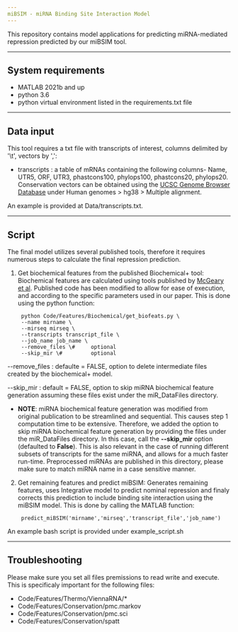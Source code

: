 ```yaml
---
miBSIM - miRNA Binding Site Interaction Model
---
```

This repository contains model applications for predicting miRNA-mediated repression predicted by our miBSIM tool. 

---
System requirements
---

- MATLAB 2021b and up
- python 3.6
- python virtual environment listed in the requirements.txt file


---
Data input
---
This tool requires a txt file with transcripts of interest, columns delimited by '\t', vectors by ',':

 - transcripts :  a table of mRNAs containing the following columns- Name, UTR5, ORF, UTR3, phastcons100, phylops100, phastcons20, phylops20. 
   Conservation vectors can be obtained using the [UCSC Genome Browser Database](https://hgdownload.soe.ucsc.edu/downloads.html) under Human genomes > hg38 > Multiple alignment.

An example is provided at Data/transcripts.txt.

---
Script
---
The final model utilizes several published tools, therefore it requires numerous steps to calculate the final repression prediction. 

1. Get biochemical features from the published Biochemical+ tool: 
	Biochemical features are calculated using tools published by [McGeary et al](https://github.com/kslin/miRNA_models).
	Published code has been modified to allow for ease of execution, and according to the specific parameters used in our paper.
	This is done using the python function:

		python Code/Features/Biochemical/get_biofeats.py \
		--name mirname \
		--mirseq mirseq \
		--transcripts transcript_file \
		--job_name job_name \
		--remove_files \#     optional
		--skip_mir \#         optional                                

--remove_files	: defaulte = FALSE, option to delete intermediate files created by the biochemical+ model.

--skip_mir	: default = FALSE, option to skip miRNA biochemical feature generation assuming these files exist under the miR_DataFiles directory.

* **NOTE**: miRNA biochemical feature generation was modified from original publication to be streamlined and sequential. This causes step 1 computation time to be extensive. 
Therefore, we added the option to skip miRNA biochemical feature generation by providing the files under the miR_DataFiles directory.
In this case, call the **--skip_mir**  option (defaulted to **False**). This is also relevant in the case of running different subsets of transcripts for the same miRNA, and allows for a much faster run-time.
Preprocessed miRNAs are published in this directory, please make sure to match miRNA name in a case sensitive manner.



2. Get remaining features and predict miBSIM: 
	Generates remaining features, uses Integrative model to predict nominal repression and finaly corrects this prediction to include
	binding site interaction using the miBSIM model. This is done by calling the MATLAB function:

		predict_miBSIM('mirname','mirseq','transcript_file','job_name')

An example bash script is provided under example_script.sh

---
Troubleshooting
---
Please make sure you set all files premissions to read write and execute. This is specificaly important for the following files:

- Code/Features/Thermo/ViennaRNA/*
- Code/Features/Conservation/pmc.markov
- Code/Features/Conservation/pmc.sci
- Code/Features/Conservation/spatt

